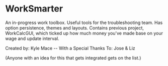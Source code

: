 # WorkSmarter
An in-progress work toolbox.
Useful tools for the troubleshooting team.
Has option persistence, themes and layouts.
Contains previous project, WorkCalcGUI, which
ticked up how much money you've made base on
your wage and update interval.

Created by: Kyle Mace -- With a Special Thanks To: Jose & Liz

(Anyone with an idea for this that gets integrated
gets on the list.)